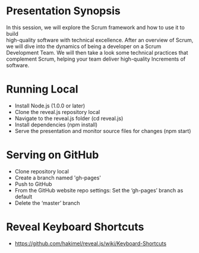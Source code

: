 # Presentation Synopsis
In this session, we will explore the Scrum framework and how to use it to build  
high-quality software with technical excellence. After an overview of Scrum,
we will dive into the dynamics of being a developer on a Scrum Development Team. 
We will then take a look some technical practices that complement Scrum, helping your team 
deliver high-quality Increments of software. 

# Running Local
+ Install Node.js (1.0.0 or later)
+ Clone the reveal.js repository local
+ Navigate to the reveal.js folder (cd reveal.js)
+ Install dependencies (npm install) 
+ Serve the presentation and monitor source files for changes (npm start)

# Serving on GitHub
+ Clone repository local
+ Create a branch named 'gh-pages'
+ Push to GitHub
+ From the GitHub website repo settings: Set the ‘gh-pages’ branch as default 
+ Delete the ‘master’ branch

# Reveal Keyboard Shortcuts
+ https://github.com/hakimel/reveal.js/wiki/Keyboard-Shortcuts

